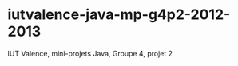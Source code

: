 iutvalence-java-mp-g4p2-2012-2013
=================================

IUT Valence, mini-projets Java, Groupe 4, projet 2